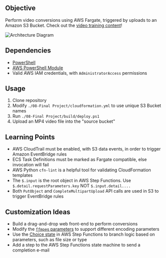 ## Objective

Perform video conversions using AWS Fargate, triggered by uploads to an Amazon S3 Bucket. Check out the [video training content](https://bit.ly/cbt_serverless_video)!

![Architecture Diagram](https://raw.githubusercontent.com/cbttrevor/aws-serverless-video-processor/master/serverless-video-processor.svg)

## Dependencies

* [PowerShell](https://github.com/powershell/powershell)
* [AWS PowerShell Module](https://aws.amazon.com/powershell/)
* Valid AWS IAM credentials, with `AdministratorAccess` permissions

## Usage

1. Clone repository
2. Modify `./08-Final Project/cloudformation.yml` to use unique S3 Bucket names
2. Run `./08-Final Project/build/deploy.ps1`
3. Upload an MP4 video file into the "source bucket"

## Learning Points

* AWS CloudTrail must be enabled, with S3 data events, in order to trigger Amazon EventBridge rules
* ECS Task Definitions must be marked as Fargate compatible, else invocation will fail
* AWS Python `cfn-lint` is a helpful tool for validating CloudFormation templates
* The `$.input` is the root object in AWS Step Functions. Use `$.detail.requestParameters.key` NOT `$.input.detail....`
* Both `PutObject` and `CompleteMultipartUpload` API calls are used in S3 to trigger EventBridge rules

## Customization Ideas

* Build a drag-and-drop web front-end to perform conversions
* Modify the [`ffmpeg` parameters](https://ffmpeg.org/ffmpeg.html) to support different encoding parameters
* Use the [Choice state](https://docs.aws.amazon.com/step-functions/latest/dg/amazon-states-language-choice-state.html) in AWS Step Functions to branch logic based on parameters, such as file size or type
* Add a step to the AWS Step Functions state machine to send a completion e-mail